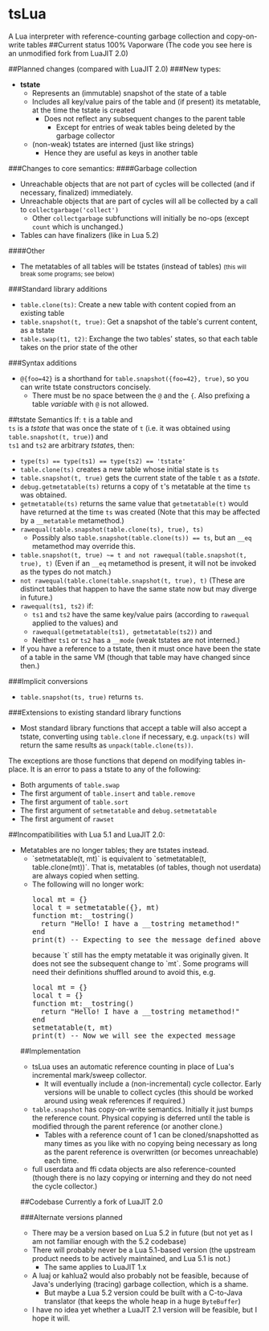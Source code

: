 tsLua
=====

A Lua interpreter with reference-counting garbage collection and copy-on-write tables
##Current status
100% Vaporware (The code you see here is an unmodified fork from LuaJIT 2.0)

##Planned changes (compared with LuaJIT 2.0)
###New types:
* **tstate**
  * Represents an (immutable) snapshot of the state of a table
  * Includes all key/value pairs of the table and (if present) its metatable, at the time the tstate is created
    * Does not reflect any subsequent changes to the parent table
      * Except for entries of weak tables being deleted by the garbage collector
  * (non-weak) tstates are interned (just like strings)
    * Hence they are useful as keys in another table

###Changes to core semantics:
####Garbage collection
* Unreachable objects that are not part of cycles will be collected (and if necessary, finalized) immediately.
* Unreachable objects that are part of cycles will all be collected by a call to `collectgarbage('collect')`
  * Other `collectgarbage` subfunctions will initially be no-ops (except `count` which is unchanged.)
* Tables can have finalizers (like in Lua 5.2)

####Other
* The metatables of all tables will be tstates (instead of tables) <small>(this will break some programs; see below)</small>

###Standard library additions
* `table.clone(ts)`: Create a new table with content copied from an existing table
* `table.snapshot(t, true)`: Get a snapshot of the table's current content, as a tstate
* `table.swap(t1, t2)`: Exchange the two tables' states, so that each table takes on the prior state of the other

###Syntax additions
* `@{foo=42}` is a shorthand for `table.snapshot({foo=42}, true)`, so you can write tstate constructors concisely.
  * There must be no space between the `@` and the `{`.  Also prefixing a table *variable* with `@` is not allowed.

##tstate Semantics
If: `t` is a table and  
`ts` is a *tstate* that was once the state of `t` (i.e. it was obtained using `table.snapshot(t, true)`) and  
`ts1` and `ts2` are arbitrary *tstate*s, then:

* `type(ts) == type(ts1) == type(ts2) == 'tstate'`
* `table.clone(ts)` creates a new table whose initial state is `ts`
* `table.snapshot(t, true)` gets the current state of the table `t` as a *tstate*.
* `debug.getmetatable(ts)` returns a copy of `t`'s metatable at the time `ts` was obtained.
* `getmetatable(ts)` returns the same value that `getmetatable(t)` would have returned at the time `ts` was created (Note that this may be affected by a `__metatable` metamethod.)
* `rawequal(table.snapshot(table.clone(ts), true), ts)`
  * Possibly also `table.snapshot(table.clone(ts)) == ts`, but an `__eq` metamethod may override this.
* `table.snapshot(t, true) ~= t and not rawequal(table.snapshot(t, true), t)` (Even if an `__eq` metamethod is present, it will not be invoked as the types do not match.)
* `not rawequal(table.clone(table.snapshot(t, true), t)` (These are distinct tables that happen to have the same state now but may diverge in future.)
* `rawequal(ts1, ts2)` if:
  * `ts1` and `ts2` have the same key/value pairs (according to `rawequal` applied to the values) and
  * `rawequal(getmetatable(ts1), getmetatable(ts2))` and
  * Neither `ts1` or `ts2` has a `__mode` (weak tstates are not interned.)
* If you have a reference to a tstate, then it must once have been the state of a table
  in the same VM (though that table may have changed since then.)

###Implicit conversions
* `table.snapshot(ts, true)` returns `ts`.

###Extensions to existing standard library functions
* Most standard library functions that accept a table will also accept a tstate, converting using `table.clone` if necessary, e.g. `unpack(ts)` will return the same results as `unpack(table.clone(ts))`.

The exceptions are those functions that depend on modifying tables in-place. It is an error to pass a tstate to any of the following:

* Both arguments of `table.swap`
* The first argument of `table.insert` and `table.remove`
* The first argument of `table.sort`
* The first argument of `setmetatable` and `debug.setmetatable`
* The first argument of `rawset`

##Incompatibilities with Lua 5.1 and LuaJIT 2.0:<ul>
<li> Metatables are no longer tables; they are tstates instead.<ul>
<li>`setmetatable(t, mt)` is equivalent to `setmetatable(t, table.clone(mt))`.  That is, metatables (of tables, though not userdata) are always copied when setting.
<li>The following will no longer work:
<pre>
local mt = {}
local t = setmetatable({}, mt)
function mt:__tostring()
  return "Hello! I have a __tostring metamethod!"
end
print(t) -- Expecting to see the message defined above
</pre> because `t` still has the empty metatable it was originally given.  It does not see the subsequent change to `mt`.  Some programs will need their definitions shuffled around to avoid this, e.g.
<pre>
local mt = {}
local t = {}
function mt:__tostring()
  return "Hello! I have a __tostring metamethod!"
end
setmetatable(t, mt)
print(t) -- Now we will see the expected message
</pre>
</ul>

##Implementation
* tsLua uses an automatic reference counting in place of Lua's incremental mark/sweep collector.
  * It will eventually include a (non-incremental) cycle collector.  Early versions will be unable to collect cycles (this should be worked around using weak references if required.)
* `table.snapshot` has copy-on-write semantics.  Initially it just bumps the reference count. Physical copying is deferred until the table is modified through the parent reference (or another clone.)
  * Tables with a reference count of 1 can be cloned/snapshotted as many times as you like with no copying being necessary as long as the parent reference is overwritten (or becomes unreachable) each time.
* full userdata and ffi cdata objects are also reference-counted (though there is no lazy copying or interning and they do not need the cycle collector.)

##Codebase
Currently a fork of LuaJIT 2.0

###Alternate versions planned
* There may be a version based on Lua 5.2 in future (but not yet as I am not familiar enough with the 5.2 codebase)
* There will probably never be a Lua 5.1-based version (the upstream product needs to be actively maintained, and Lua 5.1 is not.)
  * The same applies to LuaJIT 1.x 
* A luaj or kahlua2 would also probably not be feasible, because of Java's underlying (tracing) garbage collection, which is a shame.
  * But maybe a Lua 5.2 version could be built with a C-to-Java translator (that keeps the whole heap in a huge `ByteBuffer`)
* I have no idea yet whether a LuaJIT 2.1 version will be feasible, but I hope it will.